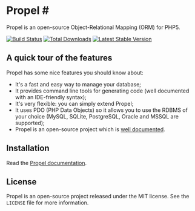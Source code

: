 # Propel #

Propel is an open-source Object-Relational Mapping (ORM) for PHP5.

[![Build Status](https://secure.travis-ci.org/propelorm/Propel.png?branch=master)](http://travis-ci.org/propelorm/Propel)
[![Total Downloads](https://poser.pugx.org/propel/propel1/downloads.png)](https://packagist.org/packages/propel/propel1)
[![Latest Stable Version](https://poser.pugx.org/propel/propel1/v/stable.png)](https://packagist.org/packages/propel/propel1)

## A quick tour of the features ##

Propel has some nice features you should know about:

 - It's a fast and easy way to manage your database;
 - It provides command line tools for generating code (well documented with an IDE-friendly syntax);
 - It's very flexible: you can simply extend Propel;
 - It uses PDO (PHP Data Objects) so it allows you to use the RDBMS of your choice (MySQL, SQLite, PostgreSQL, Oracle and MSSQL are supported);
 - Propel is an open-source project which is [well documented](http://propelorm.org/Propel/documentation/).

## Installation ##

Read the [Propel documentation](http://propelorm.org/Propel/).


## License ##

Propel is an open-source project released under the MIT license. See the `LICENSE` file for more information.
